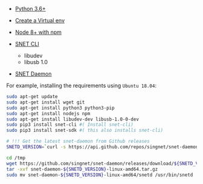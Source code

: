 <!-- `---
# Page settings
layout: default
keywords: intro concepts, Setup guid, Python 3.6+, Create a Virtual env, Node 8+ with npm, SNET CLI, SNET Daemon
comments: false
title: Setup guid
description: Setup guid
`
--- -->
- [Python 3.6+](https://www.python.org/downloads/)

- [Create a Virtual env](https://packaging.python.org/guides/installing-using-pip-and-virtual-environments/)

- [Node 8+ with npm](https://nodejs.org/en/download/)


- [SNET CLI](https://github.com/singnet/snet-cli/releases)
    - libudev
    - libusb 1.0
       
- [SNET Daemon](https://github.com/singnet/snet-daemon/releases)

For example, installing the requirements using `Ubuntu 18.04`:

```sh
sudo apt-get update
sudo apt-get install wget git
sudo apt-get install python3 python3-pip
sudo apt-get install nodejs npm
sudo apt-get install libudev-dev libusb-1.0-0-dev
sudo pip3 install snet-cli #( Install snet-cli)
sudo pip3 install snet-sdk #( this also installs snet-cli)

# !!! Get the latest snet-daemon from Github releases
SNETD_VERSION=`curl -s https://api.github.com/repos/singnet/snet-daemon/releases/latest | grep -oP '"tag_name": "\K(.*)(?=")'`

cd /tmp
wget https://github.com/singnet/snet-daemon/releases/download/${SNETD_VERSION}/snet-daemon-${SNETD_VERSION}-linux-amd64.tar.gz
tar -xvf snet-daemon-${SNETD_VERSION}-linux-amd64.tar.gz
sudo mv snet-daemon-${SNETD_VERSION}-linux-amd64/snetd /usr/bin/snetd
```
